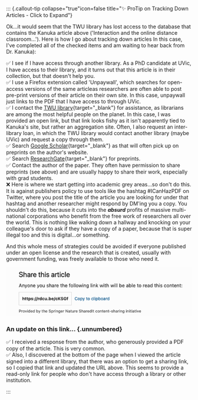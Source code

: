 ::: {.callout-tip  collapse="true"icon=false title="✨ ProTip on Tracking Down Articles - Click to Expand"}

Ok...it would seem that the TWU library has lost access to the database that contains the Kanuka article above ('Interaction and the online distance classroom...'). Here is how I go about tracking down articles In this case, I've completed all of the checked items and am waiting to hear back from Dr. Kanuka):

✅ I see if I have access through another library. As a PhD candidate at UVic, I have access to their library, and it turns out that this article is in their collection, but that doesn't help you.  
✅ I use a Firefox extension called 'Unpaywall', which searches for open-access versions of the same articleas researchers are often able to post pre-print versions of their article on their own site. In this case, unpaywall just links to the PDF that I have access to through UVic.  
✅ I contact the [TWU library](https://libguides.twu.ca/help){target="_blank"} for assistance, as librarians are among the most helpful people on the planet. In this case, I was provided an open link, but that link looks fishy as it isn't apparently tied to Kanuka's site, but rather an aggregation site. Often, I also request an inter-library loan, in which the TWU library would contact another library (maybe UVic) and request a copy through them.  
✅ Search [Google Scholar](https://scholar.google.com){target="_blank"} as that will often pick up on preprints on the author's website.  
✅ Search [ResearchGate](https://www.researchgate.net/){target="_blank"} for preprints.  
✅ Contact the author of the paper. They often have permission to share preprints (see above) and are usually happy to share their work, especially with grad students.  
❌ Here is where we start getting into academic grey areas...so don't do this. It is against publishers policy to use tools like the hashtag #ICanHazPDF on Twitter, where you post the title of the article you are looking for under that hashtag and another researcher might respond by DM'ing you a copy. You shouldn't do this, because it cuts into the ***absurd*** profits of massive multi-national corporations who benefit from the free work of researchers all over the world. This is nothing like walking down a hallway and knocking on your colleague's door to ask if they have a copy of a paper, because that is super illegal too and this is digital...or something.  

And this whole mess of strategies could be avoided if everyone published under an open license and the research that is created, usually with government funding, was freely available to those who need it.

![Share this article](assets/u2/share.png)

### An update on this link... {.unnumbered}
✅ I received a response from the author, who generously provided a PDF copy of the article. This is very common.  
✅ Also, I discovered at the bottom of the page when I viewed the article signed into a different library, that there was an option to get a sharing link, so I copied that link and updated the URL above. This seems to provide a read-only link for people who don't have access through a library or other institution.

:::